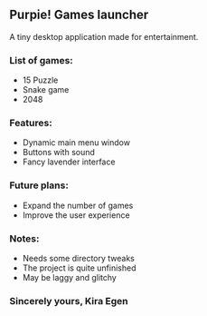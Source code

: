 ## Purpie! Games launcher
A tiny desktop application made for entertainment.  
### List of games:
- 15 Puzzle
- Snake game
- 2048

### Features:
- Dynamic main menu window
- Buttons with sound
- Fancy lavender interface

### Future plans:
- Expand the number of games
- Improve the user experience

### Notes:
- Needs some directory tweaks
- The project is quite unfinished
- May be laggy and glitchy

### Sincerely yours, Kira Egen
